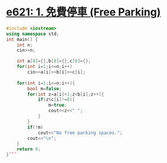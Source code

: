 # [e621: 1. 免費停車 (Free Parking)](https://zerojudge.tw/ShowProblem?problemid=e621)
```cpp
#include <iostream>
using namespace std;
int main() {
	int n;
	cin>>n;

	int a[8]={},b[8]={},c[8]={};
	for(int i=1;i<=n;i++)
	    cin>>a[i]>>b[i]>>c[i];
	
	for(int i=1;i<=n;i++){
		bool m=false;
		for(int z=a[i]+1;z<b[i];z++){
		    if(z%c[i]!=0){
		        m=true;
		        cout<<z<<" ";
		    }
		}
		if(!m)
	    	cout<<"No free parking spaces.";
	    cout<<"\n";
	}
	return 0;
}```

